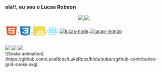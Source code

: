 ### ola!!, eu sou o Lucas Robson

<div align="center">
  <a href="https://github.com/LukeRobs">
  <img height="180em" src="https://github-readme-stats.vercel.app/api?username=LukeRobs&show_icons=true&theme=radical&include_all_commits=true&count_private=true"/>
  <img height="180em" src="https://github-readme-stats.vercel.app/api/top-langs/?username=LukeRobs&layout=compact&langs_count=7&theme=radical"/>
</div>
  
  <div style="display: inline_block"><br>
  <img align="center" alt="lucas-HTML"  height="30"  width="40"  src="https://raw.githubusercontent.com/devicons/devicon/master/icons/html5/html5-original.svg">
  <img align="center" alt="lucas-CSS"   height="30"  width="40"  src="https://raw.githubusercontent.com/devicons/devicon/master/icons/css3/css3-original.svg">
  <img align="center" alt="lucas-Js"    height="30"  width="40"  src="https://raw.githubusercontent.com/devicons/devicon/master/icons/javascript/javascript-plain.svg">
  <img align="center" alt="lucas-React" height="30"  width="40"  src="https://raw.githubusercontent.com/devicons/devicon/master/icons/react/react-original.svg">
  <img align="center" alt="lucas-node"  height="30"  widht="40"  src="https://cdn.jsdelivr.net/gh/devicons/devicon/icons/nodejs/nodejs-original.svg" />
  <img align="center" alt="lucas-mongo" height="30"  width="40"  src="https://cdn.jsdelivr.net/gh/devicons/devicon/icons/mongodb/mongodb-original-wordmark.svg" />
</div>
  
   ##
  
  <div> 
  <a href="https://www.instagram.com/luxca_1/" target="_blank"><img src="https://img.shields.io/badge/-Instagram-%23E4405F?style=for-the-badge&logo=instagram&logoColor=white" target="_blank"></a>
  <a href = "mailto:lucassrobson06@gmail.com"><img src="https://img.shields.io/badge/-Gmail-%23333?style=for-the-badge&logo=gmail&logoColor=white" target="_blank"></a>
  <a href="https://https://www.linkedin.com/in/lucas-robson-dev/" target="_blank"><img src="https://img.shields.io/badge/-LinkedIn-%230077B5?style=for-the-badge&logo=linkedin&logoColor=white" target="_blank"></a> 
 
</div>
![Snake animation](https://github.com/LukeRobs/LukeRobs/blob/output/github-contribution-grid-snake.svg)
 
